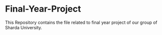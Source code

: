 # Final-Year-Project

This Repository contains the file related to final year project of our group of Sharda University.
